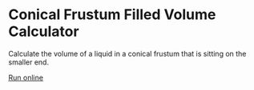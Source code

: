 # Conical Frustum Filled Volume Calculator

Calculate the volume of a liquid in a conical frustum that is sitting on the smaller end.

[Run online](https://costava.github.io/conical-frustum-calculator/src/)

